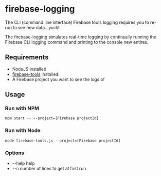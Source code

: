 # firebase-logging

The CLI (command line interface) Firebase tools logging requires you to re-run to see new data...yuck! 

The firebase-logging simulates real-time logging by continually running the Firebase CLI logging command and printing to the console new entires.

## Requirements

- NodeJS installed
- [firebase-tools](https://www.npmjs.com/package/firebase-tools) installed.
- A Firebase project you want to see the logs of

## Usage

### Run with NPM

`npm start -- --project=[Firebase projectId]`

### Run with Node

`node firebase-tools.js --project=[Firebase projectId]`

### Options

- --help     help
- --n        number of lines to get at first run
  